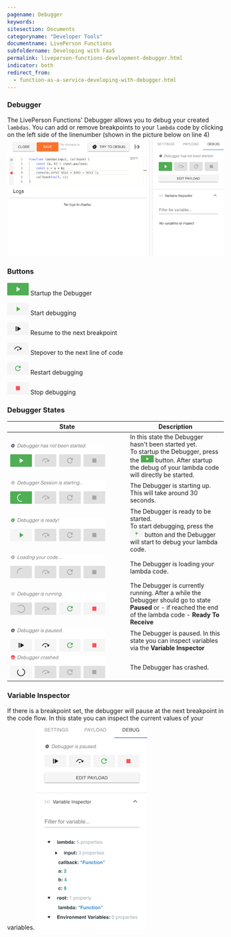 ```yaml
---
pagename: Debugger
keywords:
sitesection: Documents
categoryname: "Developer Tools"
documentname: LivePerson Functions
subfoldername: Developing with FaaS
permalink: liveperson-functions-development-debugger.html
indicator: both
redirect_from:
  - function-as-a-service-developing-with-debugger.html
---
```


### Debugger
The LivePerson Functions' Debugger allows you to debug your created `lambdas`. You can add or remove breakpoints to your `lambda` code by clicking on the left side of the linenumber (shown in the picture below on line 4)
<img class="fancyimage" src="img/faas-debugger.png" alt="LivePerson Functions Debugger">

### Buttons

<img src="img/faas-debugger-button-startup.png" alt="LivePerson Functions Debugger Button Startup"> Startup the Debugger<br/>

<img src="img/faas-debugger-button-start.png" alt="LivePerson Functions Debugger Button Start"> Start debugging<br/>

<img src="img/faas-debugger-button-resume.png" alt="LivePerson Functions Debugger Button Resume"> Resume to the next breakpoint<br/>

<img src="img/faas-debugger-button-stepover.png" alt="LivePerson Functions Debugger Button Stepover"> Stepover to the next line of code<br/>

<img src="img/faas-debugger-button-restart.png" alt="LivePerson Functions Debugger Button Restart"> Restart debugging<br/>

<img src="img/faas-debugger-button-stop.png" alt="LivePerson Functions Debugger Button Stop"> Stop debugging<br/>

### Debugger States
<table style="width: 100%;">
<thead>
  <tr>
    <th style="width:265px">State</th>
    <th>Description</th>
  </tr>
</thead>
<tbody>
  <tr>
    <td><img style="width:221px" src="img/faas-debugger-state-not-started.png" alt="LivePerson Functions Debugger State Not Started"></td>
    <td>In this state the Debugger hasn't been started yet.<br/>To startup the Debugger, press the <img style="width:30px" src="img/faas-debugger-button-startup.png" alt="LivePerson Functions Debugger Button Startup"> button. After startup the debug of your lambda code will directly be started.</td>
  </tr>
  <tr>
    <td><img style="width:221px" src="img/faas-debugger-state-session-starting.png" alt="LivePerson Functions Debugger State Starting"></td>
    <td>The Debugger is starting up. This will take around 30 seconds.</td>
  </tr>
  <tr>
    <td><img style="width:221px" src="img/faas-debugger-state-ready.png" alt="LivePerson Functions Debugger State Ready"></td>
    <td>The Debugger is ready to be started.<br/>To start debugging, press the <img style="width:30px" src="img/faas-debugger-button-start.png" alt="LivePerson Functions Debugger Button Start"> button and the Debugger will start to debug your lambda code.</td>
  </tr>
  <tr>
    <td><img style="width:221px" src="img/faas-debugger-state-loading-code.png" alt="LivePerson Functions Debugger State Loading Code"></td>
    <td>The Debugger is loading your lambda code.</td>
  </tr>
  <tr>
    <td><img style="width:221px" src="img/faas-debugger-state-running.png" alt="LivePerson Functions Debugger State Running"></td>
    <td>The Debugger is currently running. After a while the Debugger should go to state <b>Paused</b> or - if reached the end of the lambda code - <b>Ready To Receive</b></td>
  </tr>
  <tr>
    <td><img style="width:221px" src="img/faas-debugger-state-paused.png" alt="LivePerson Functions Debugger State Paused"></td>
    <td>The Debugger is paused. In this state you can inspect variables via the <b>Variable Inspector</b></td>
  </tr>
  <tr>
    <td><img style="width:221px" src="img/faas-debugger-state-crashed.png" alt="LivePerson Functions Debugger State Crashed"></td>
    <td>The Debugger has crashed. </td>
  </tr>
</tbody>
</table>

### Variable Inspector
If there is a breakpoint set, the debugger will pause at the next breakpoint in the code flow.
In this state you can inspect the current values of your variables.
<img class="fancyimage" src="img/faas-debugger-sidebar-paused.png" alt="LivePerson Functions Sidebar Debugger Paused">





